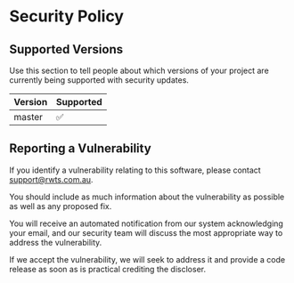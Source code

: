 # Security Policy

## Supported Versions

Use this section to tell people about which versions of your project are
currently being supported with security updates.

| Version | Supported          |
| ------- | ------------------ |
| master  | :white_check_mark: |

## Reporting a Vulnerability

If you identify a vulnerability relating to this software, please contact
support@rwts.com.au.

You should include as much information about the vulnerability as possible
as well as any proposed fix.

You will receive an automated notification from our system acknowledging
your email, and our security team will discuss the most appropriate way to
address the vulnerability.

If we accept the vulnerability, we will seek to address it and provide a code
release as soon as is practical crediting the discloser.
